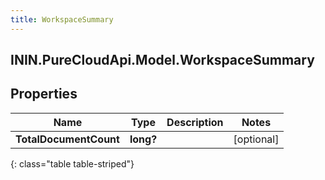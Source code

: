 ```yaml
---
title: WorkspaceSummary
---
```

## ININ.PureCloudApi.Model.WorkspaceSummary

## Properties

|Name | Type | Description | Notes|
|------------ | ------------- | ------------- | -------------|
| **TotalDocumentCount** | **long?** |  | [optional] |
{: class="table table-striped"}


